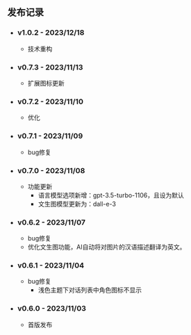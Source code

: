 ## 发布记录

- ### v1.0.2 - 2023/12/18
    - 技术重构

- ### v0.7.3 - 2023/11/13
    - 扩展图标更新

- ### v0.7.2 - 2023/11/10
    - 优化

- ### v0.7.1 - 2023/11/09
    - bug修复

- ### v0.7.0 - 2023/11/08
    - 功能更新
      - 语言模型选项新增：gpt-3.5-turbo-1106，且设为默认
      - 文生图模型更新为：dall-e-3

- ### v0.6.2 - 2023/11/07
    - bug修复
    - 优化文生图功能，AI自动将对图片的汉语描述翻译为英文。

- ### v0.6.1 - 2023/11/04
    - bug修复
        - 浅色主题下对话列表中角色图标不显示
        
- ### v0.6.0 - 2023/11/03
    - 首版发布